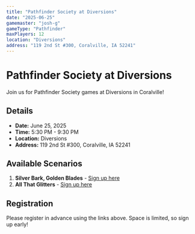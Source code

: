 ```yaml
---
title: "Pathfinder Society at Diversions"
date: "2025-06-25"
gamemaster: "josh-g"
gameType: "Pathfinder"
maxPlayers: 12
location: "Diversions"
address: "119 2nd St #300, Coralville, IA 52241"
---
```


# Pathfinder Society at Diversions

Join us for Pathfinder Society games at Diversions in Coralville!

## Details

- **Date:** June 25, 2025
- **Time:** 5:30 PM - 9:30 PM
- **Location:** Diversions
- **Address:** 119 2nd St #300, Coralville, IA 52241

## Available Scenarios

1. **Silver Bark, Golden Blades** - [Sign up here](https://www.rpgchronicles.net/session/ec927ed1-61f4-4441-af7f-de92051b4367/pregame)
2. **All That Glitters** - [Sign up here](https://www.rpgchronicles.net/session/2d61cf38-9249-43b0-a514-5c849bd3d7e6/pregame)

## Registration

Please register in advance using the links above. Space is limited, so sign up early!